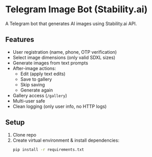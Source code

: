 # Telegram Image Bot (Stability.ai)

A Telegram bot that generates AI images using Stability.ai API.

## Features
- User registration (name, phone, OTP verification)
- Select image dimensions (only valid SDXL sizes)
- Generate images from text prompts
- After-image actions:
  - Edit (apply text edits)
  - Save to gallery
  - Skip saving
  - Generate again
- Gallery access (`/gallery`)
- Multi-user safe
- Clean logging (only user info, no HTTP logs)

## Setup
1. Clone repo
2. Create virtual environment & install dependencies:
   ```bash
   pip install -r requirements.txt

